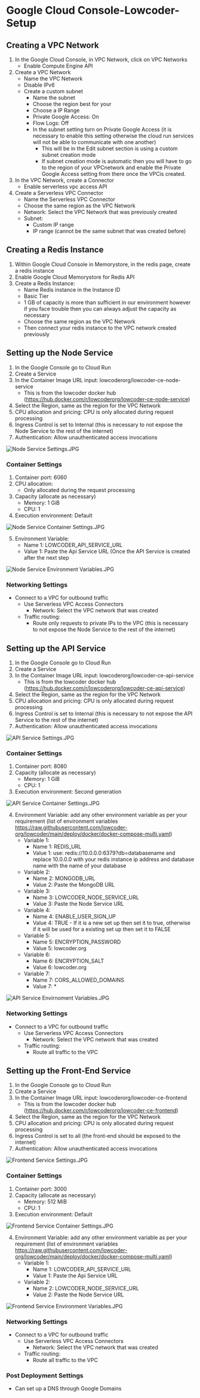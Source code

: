 # Google Cloud Console-Lowcoder-Setup

## Creating a VPC Network
1. In the Google Cloud Console, in VPC Network, click on VPC Networks
    - Enable Compute Engine API
3. Create a VPC Network
    - Name the VPC Network
    - Disable IPv6
    - Create a custom subnet 
        - Name the subnet 
        - Choose the region best for your
        - Choose a IP Range
        - Private Google Access: On
        - Flow Logs: Off
        - In the subnet setting turn on Private Google Access (it is necessary to enable this setting otherwise the cloud run services will not be able to communicate with one another)
            - This will be in the Edit subnet section is using a custom subnet creation mode
            - If subnet creation mode is automatic then you will have to go to the region of your VPCnetwork and enable the Private Google Access setting from there once the VPCis created.
4. In the VPC Network, create a Connector
    - Enable serverless vpc access API
6. Create a Serverless VPC Connector
    - Name the Serverless VPC Connector
    - Choose the same region as the VPC Network
    - Network: Select the VPC Network that was previously created
    - Subnet:
        - Custom IP range
        - IP range (cannot be the same subnet that was created before) 

## Creating a Redis Instance
1. Within Google Cloud Console in Memorystore, in the redis page, create a redis instance
2. Enable Google Cloud Memorystore for Redis API
3. Create a Redis Instance:
    - Name Redis instance in the Instance ID
    - Basic Tier
    - 1 GB of capacity is more than sufficient in our environment however if you face trouble then you can always adjust the capacity as necessary
    - Choose the same region as the VPC Network
    - Then connect your redis instance to the VPC network created previously


## Setting up the Node Service
1. In the Google Console go to Cloud Run
2. Create a Service 
3. In the Container Image URL input: lowcoderorg/lowcoder-ce-node-service
    - This is from the lowcoder docker hub (https://hub.docker.com/r/lowcoderorg/lowcoder-ce-node-service)
4. Select the Region, same as the region for the VPC Network
5. CPU allocation and pricing: CPU is only allocated during request processing
6. Ingress Control is set to Internal (this is necessary to not expose the Node Service to the rest of the internet)
7. Authentication: Allow unauthenticated access invocations

![Node Service Settings.JPG](https://github.com/lmt-ventures/GCC-Lowcoder-Setup/blob/4df71f618e95330d771f811540905c551b9a70ab/Node%20Service%20Settings.JPG)

### Container Settings
1. Container port: 6060
2. CPU allocation:
    - Only allocated during the request processing
3. Capacity (allocate as necessary) 
    - Memory: 1 GiB 
    - CPU: 1
4. Execution environment: Default

![Node Service Container Settings.JPG](https://github.com/lmt-ventures/GCC-Lowcoder-Setup/blob/4df71f618e95330d771f811540905c551b9a70ab/Node%20Service%20Container%20Settings.JPG)

5. Environment Variable:
    - Name 1: LOWCODER_API_SERVICE_URL
    - Value 1: Paste the Api Service URL (Once the API Service is created after the next step

![Node Service Environment Variables.JPG](https://github.com/lmt-ventures/GCC-Lowcoder-Setup/blob/4df71f618e95330d771f811540905c551b9a70ab/Node%20Service%20Settings.JPG)

### Networking Settings
- Connect to a VPC for outbound traffic
    - Use Serverless VPC Access Connectors
       - Network: Select the VPC network that was created 
    - Traffic routing:
      - Route only requests to private IPs to the VPC (this is necessary to not expose the Node Service to the rest of the internet)


## Setting up the API Service
1. In the Google Console go to Cloud Run
2. Create a Service 
3. In the Container Image URL input: lowcoderorg/lowcoder-ce-api-service
    - This is from the lowcoder docker hub (https://hub.docker.com/r/lowcoderorg/lowcoder-ce-api-service)
4. Select the Region, same as the region for the VPC Network
5. CPU allocation and pricing: CPU is only allocated during request processing
6. Ingress Control is set to Internal (this is necessary to not expose the API Service to the rest of the internet)
7. Authentication: Allow unauthenticated access invocations

![API Service Settings.JPG](https://github.com/lmt-ventures/GCC-Lowcoder-Setup/blob/4df71f618e95330d771f811540905c551b9a70ab/API%20Service%20Settings.JPG)

### Container Settings
1. Container port: 8080
2. Capacity (allocate as necessary) 
    - Memory: 1 GiB 
    - CPU: 1
3. Execution environment: Second generation

![API Service Container Settings.JPG](https://github.com/lmt-ventures/GCC-Lowcoder-Setup/blob/a0c34bf799035819f04f48ef884f4200c973e3e9/API%20Service%20Container%20Settings.JPG)

4. Environment Variable: add any other environment variable as per your requirement (list of environment variables https://raw.githubusercontent.com/lowcoder-org/lowcoder/main/deploy/docker/docker-compose-multi.yaml)
    - Variable 1: 
      - Name 1: REDIS_URL
      - Value 1: use: redis://10.0.0.0:6379?db=databasename and replace 10.0.0.0 with your redis instance ip address and database name with the name of your database
    - Variable 2: 
      - Name 2: MONGODB_URL
      - Value 2: Paste the MongoDB URL
    - Variable 3: 
      - Name 3: LOWCODER_NODE_SERVICE_URL
      - Value 3: Paste the Node Service URL
    - Variable 4: 
      - Name 4: ENABLE_USER_SIGN_UP
      - Value 4: TRUE
            - If it is a new set up then set it to true, otherwise if it will be used for a existing set up then set it to FALSE
    - Variable 5: 
      - Name 5: ENCRYPTION_PASSWORD
      - Value 5: lowcoder.org
    - Variable 6: 
      - Name 6: ENCRYPTION_SALT
      - Value 6: lowcoder.org
    - Variable 7: 
      - Name 7: CORS_ALLOWED_DOMAINS
      - Value 7: *

![API Service Envirnoment Variables.JPG](https://github.com/lmt-ventures/GCC-Lowcoder-Setup/blob/c5d3f5bb8824de49807e27cbb31336441dd785f1/API%20Service%20Envirnoment%20Variables.JPG)

### Networking Settings
- Connect to a VPC for outbound traffic
    - Use Serverless VPC Access Connectors
       - Network: Select the VPC network that was created 
    - Traffic routing:
      - Route all traffic to the VPC


## Setting up the Front-End Service 
1. In the Google Console go to Cloud Run
2. Create a Service 
3. In the Container Image URL input: lowcoderorg/lowcoder-ce-frontend
    - This is from the lowcoder docker hub (https://hub.docker.com/r/lowcoderorg/lowcoder-ce-frontend)
4. Select the Region, same as the region for the VPC Network
5. CPU allocation and pricing: CPU is only allocated during request processing
6. Ingress Control is set to all (the front-end should be exposed to the internet)
7. Authentication: Allow unauthenticated access invocations

![Frontend Service Settings.JPG](https://github.com/lmt-ventures/GCC-Lowcoder-Setup/blob/4df71f618e95330d771f811540905c551b9a70ab/Frontend%20Service%20Settings.JPG)

### Container Settings 
1. Container port: 3000
2. Capacity (allocate as necessary) 
    - Memory: 512 MiB 
    - CPU: 1
3. Execution environment: Default

![Frontend Service Container Settings.JPG](https://github.com/lmt-ventures/GCC-Lowcoder-Setup/blob/4df71f618e95330d771f811540905c551b9a70ab/Frontend%20Service%20Container%20Settings.JPG)

4. Environment Variable: add any other environment variable as per your requirement (list of environment variables https://raw.githubusercontent.com/lowcoder-org/lowcoder/main/deploy/docker/docker-compose-multi.yaml)
    - Variable 1: 
      - Name 1: LOWCODER_API_SERVICE_URL
      - Value 1: Paste the Api Service URL
    - Variable 2: 
      - Name 2: LOWCODER_NODE_SERVICE_URL
      - Value 2: Paste the Node Service URL

![Frontend Service Environment Variables.JPG](https://github.com/lmt-ventures/GCC-Lowcoder-Setup/blob/4df71f618e95330d771f811540905c551b9a70ab/Frontend%20Service%20Environment%20Variables.JPG)

### Networking Settings
- Connect to a VPC for outbound traffic
    - Use Serverless VPC Access Connectors
       - Network: Select the VPC network that was created 
    - Traffic routing:
      - Route all traffic to the VPC
### Post Deployment Settings
- Can set up a DNS through Google Domains 

